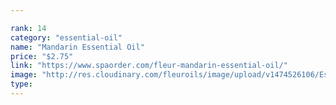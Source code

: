 ```yaml
---

rank: 14 
category: "essential-oil"
name: "Mandarin Essential Oil"
price: "$2.75"
link: "https://www.spaorder.com/fleur-mandarin-essential-oil/"
image: "http://res.cloudinary.com/fleuroils/image/upload/v1474526106/Essential%20Oil/mandarin.jpg"
type: 
---
```

